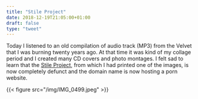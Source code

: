 ```yaml
---
title: "Stile Project"
date: 2018-12-19T21:05:00+01:00
draft: false
type: "tweet"
---
```


Today I listened to an old compilation of audio track (MP3) from the Velvet that I was burning twenty years ago. At that time it was kind of my collage period and I created many CD covers and photo montages. I felt sad to learn that the [Stile Project](https://en.wikipedia.org/wiki/Stile%5FProject), from which I had printed one of the images, is now completely defunct and the domain name is now hosting a porn website.

{{< figure src="/img/IMG_0499.jpeg" >}}
